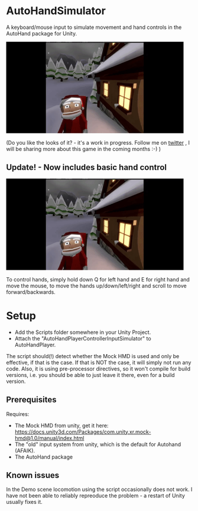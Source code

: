 # AutoHandSimulator
A keyboard/mouse input to simulate movement and hand controls in the AutoHand package for Unity.

![ Alt text](AutoHandSim.gif) 

(Do you like the looks of it? - it's a work in progress. Follow me on [twitter](https://twitter.com/MTrobotics?ref_src=twsrc%5Etfw) , I will be sharing more about this game in the coming months :-) )

## Update! - Now includes basic hand control

![ Alt text](AutoHandSim.gif) 

To control hands, simply hold down Q for left hand and E for right hand and move the mouse, to move the hands up/down/left/right and scroll to move forward/backwards.

# Setup
* Add the Scripts folder somewhere in your Unity Project. 
* Attach the "AutoHandPlayerControllerInputSimulator" to AutoHandPlayer.

The script should(!) detect whether the Mock HMD is used and only be effective, if that is the case. 
If that is NOT the case, it will simply not run any code. 
Also, it is using pre-processor directives, so it won't compile for build versions, i.e. you should be able to just leave it there, even for a build version.

## Prerequisites
Requires: 
* The Mock HMD from unity, get it here: https://docs.unity3d.com/Packages/com.unity.xr.mock-hmd@1.0/manual/index.html
* The "old" input system from unity, which is the default for Autohand (AFAIK).
* The AutoHand package

## Known issues
In the Demo scene locomotion using the script occasionally does not work. I have not been able to reliably repreoduce the problem - a restart of Unity usually fixes it.

